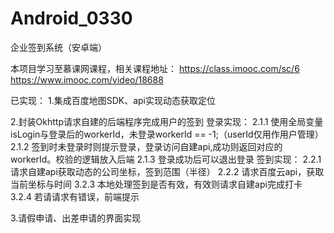 # Android_0330
企业签到系统（安卓端）

本项目学习至慕课网课程，相关课程地址：
https://class.imooc.com/sc/6
https://www.imooc.com/video/18688

已实现：
1.集成百度地图SDK、api实现动态获取定位

2.封装Okhttp请求自建的后端程序完成用户的签到
    登录实现：
    2.1.1 使用全局变量isLogin与登录后的workerId，未登录workerId == -1;（userId仅用作用户管理）
    2.1.2 签到时未登录时则提示登录，登录访问自建api,成功则返回对应的workerId。校验的逻辑放入后端
    2.1.3 登录成功后可以退出登录
    签到实现：
    2.2.1 请求自建api获取动态的公司坐标，签到范围（半径）
    2.2.2 请求百度云api，获取当前坐标与时间
    3.2.3 本地处理签到是否有效，有效则请求自建api完成打卡
    3.2.4 若请请求有错误，前端提示
    
3.请假申请、出差申请的界面实现              
                      
